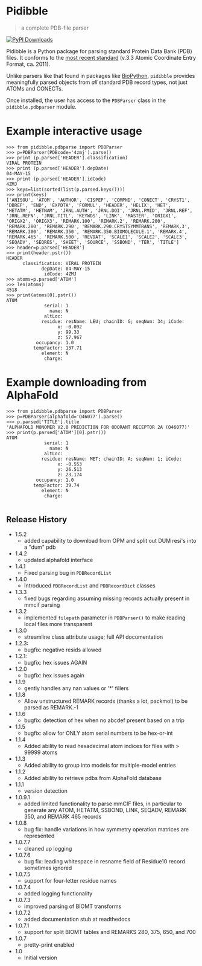 # Pidibble 
> a complete PDB-file parser

[![PyPI Downloads](https://static.pepy.tech/badge/pidibble)](https://pepy.tech/projects/pidibble)

Pidibble is a Python package for parsing standard Protein Data Bank (PDB) files.  It conforms to the [most recent standard](https://www.wwpdb.org/documentation/file-format-content/format33/v3.3.html) (v.3.3 Atomic Coordinate Entry Format, ca. 2011).

Unlike parsers like that found in packages like [BioPython](https://biopython.org/wiki/PDBParser), `pidibble` provides meaningfully parsed objects from *all* standard PDB record types, not just ATOMs and CONECTs.

Once installed, the user has access to the `PDBParser` class in the `pidibble.pdbparser` module.

# Example interactive usage

```
>>> from pidibble.pdbparse import PDBParser
>>> p=PDBParser(PDBcode='4zmj').parse()
>>> print (p.parsed['HEADER'].classification)
VIRAL PROTEIN
>>> print (p.parsed['HEADER'].depDate)
04-MAY-15
>>> print (p.parsed['HEADER'].idCode)
4ZMJ
>>> keys=list(sorted(list(p.parsed.keys())))
>>> print(keys)
['ANISOU', 'ATOM', 'AUTHOR', 'CISPEP', 'COMPND', 'CONECT', 'CRYST1', 'DBREF', 'END', 'EXPDTA', 'FORMUL', 'HEADER', 'HELIX', 'HET', 'HETATM', 'HETNAM', 'JRNL.AUTH', 'JRNL.DOI', 'JRNL.PMID', 'JRNL.REF', 'JRNL.REFN', 'JRNL.TITL', 'KEYWDS', 'LINK', 'MASTER', 'ORIGX1', 'ORIGX2', 'ORIGX3', 'REMARK.100', 'REMARK.2', 'REMARK.200', 'REMARK.280', 'REMARK.290', 'REMARK.290.CRYSTSYMMTRANS', 'REMARK.3', 'REMARK.300', 'REMARK.350', 'REMARK.350.BIOMOLECULE.1', 'REMARK.4', 'REMARK.465', 'REMARK.500', 'REVDAT', 'SCALE1', 'SCALE2', 'SCALE3', 'SEQADV', 'SEQRES', 'SHEET', 'SOURCE', 'SSBOND', 'TER', 'TITLE']
>>> header=p.parsed['HEADER']
>>> print(header.pstr())
HEADER
      classification: VIRAL PROTEIN
             depDate: 04-MAY-15
              idCode: 4ZMJ
>>> atoms=p.parsed['ATOM']
>>> len(atoms)
4518
>>> print(atoms[0].pstr())
ATOM
              serial: 1
                name: N
              altLoc: 
             residue: resName: LEU; chainID: G; seqNum: 34; iCode: 
                   x: -0.092
                   y: 99.33
                   z: 57.967
           occupancy: 1.0
          tempFactor: 137.71
             element: N
              charge: 

```

# Example downloading from AlphaFold

```
>>> from pidibble.pdbparse import PDBParser
>>> p=PDBParser(alphafold='O46077').parse()
>>> p.parsed['TITLE'].title
'ALPHAFOLD MONOMER V2.0 PREDICTION FOR ODORANT RECEPTOR 2A (O46077)'
>>> print(p.parsed['ATOM'][0].pstr())
ATOM
              serial: 1
                name: N
              altLoc: 
             residue: resName: MET; chainID: A; seqNum: 1; iCode: 
                   x: -0.553
                   y: 26.513
                   z: 23.174
           occupancy: 1.0
          tempFactor: 39.74
             element: N
              charge: 


```

## Release History
* 1.5.2
   * added capability to download from OPM and split out DUM resi's into a "dum" pdb
* 1.4.2
   * updated alphafold interface
* 1.4.1
   * Fixed parsing bug in `PDBRecordList`
* 1.4.0
   * Introduced `PDBRecordList` and `PDBRecordDict` classes
* 1.3.3
   * fixed bugs regarding assuming missing records actually present in mmcif parsing
* 1.3.2
   * implemented `filepath` parameter in `PDBParser()` to make
     reading local files more transparent
* 1.3.0
   * streamline class attribute usage; full API documentation
* 1.2.3:
   * bugfix: negative resids allowed
* 1.2.1:
   * bugfix: hex issues AGAIN
* 1.2.0
   * bugfix: hex issues again
* 1.1.9
   * gently handles any nan values or '*' fillers
* 1.1.8
   * Allow unstructured REMARK records (thanks a lot, packmol) to be parsed as REMARK.-1
* 1.1.6
   * bugfix: detection of hex when no abcdef present based on a trip
* 1.1.5
   * bugfix: allow for ONLY atom serial numbers to be hex-or-int
* 1.1.4
   * Added ability to read hexadecimal atom indices for files with > 99999 atoms
* 1.1.3
   * Added ability to group into models for multiple-model entries
* 1.1.2
   * Added ability to retrieve pdbs from AlphaFold database
* 1.1.1
   * version detection
* 1.0.9.1
   * added limited functionality to parse mmCIF files, in particular to generate any
     ATOM, HETATM, SSBOND, LINK, SEQADV, REMARK 350, and REMARK 465 records
* 1.0.8
    * bug fix: handle variations in how symmetry operation matrices are represented
* 1.0.7.7
    * cleaned up logging
* 1.0.7.6
    * bug fix: leading whitespace in resname field of Residue10 record sometimes ignored
* 1.0.7.5
    * support for four-letter residue names
* 1.0.7.4
    * added logging functionality
* 1.0.7.3
    * improved parsing of BIOMT transforms
* 1.0.7.2
    * added documentation stub at readthedocs
* 1.0.7.1
    * support for split BIOMT tables and REMARKS 280, 375, 650, and 700
* 1.0.7
    * pretty-print enabled
* 1.0
    * Initial version



